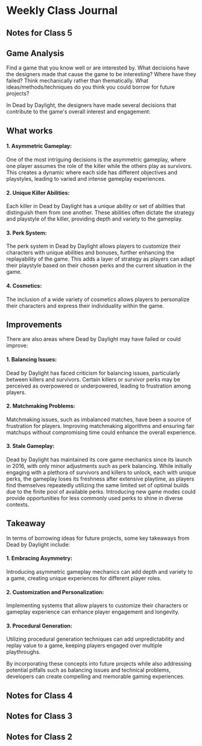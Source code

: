 # Weekly Class Journal

## Notes for Class 5

## Game Analysis

Find a game that you know well or are interested by. What decisions have the designers made that cause the game to be interesting? Where have they failed? Think mechanically rather than thematically. What ideas/methods/techniques do you think you could borrow for future projects?

In Dead by Daylight, the designers have made several decisions that contribute to the game's overall interest and engagement:

## What works

#### 1. Asymmetric Gameplay: 
One of the most intriguing decisions is the asymmetric gameplay, where one player assumes the role of the killer while the others play as survivors. This creates a dynamic where each side has different objectives and playstyles, leading to varied and intense gameplay experiences.
#### 2. Unique Killer Abilities: 
Each killer in Dead by Daylight has a unique ability or set of abilities that distinguish them from one another. These abilities often dictate the strategy and playstyle of the killer, providing depth and variety to the gameplay.
#### 3. Perk System: 
The perk system in Dead by Daylight allows players to customize their characters with unique abilities and bonuses, further enhancing the replayability of the game. This adds a layer of strategy as players can adapt their playstyle based on their chosen perks and the current situation in the game.
#### 4. Cosmetics: 
The inclusion of a wide variety of cosmetics allows players to personalize their characters and express their individuality within the game.

## Improvements

There are also areas where Dead by Daylight may have failed or could improve:

#### 1. Balancing Issues:
Dead by Daylight has faced criticism for balancing issues, particularly between killers and survivors. Certain killers or survivor perks may be perceived as overpowered or underpowered, leading to frustration among players.
#### 2. Matchmaking Problems: 
Matchmaking issues, such as imbalanced matches, have been a source of frustration for players. Improving matchmaking algorithms and ensuring fair matchups without compromising time could enhance the overall experience.
#### 3. Stale Gameplay: 
Dead by Daylight has maintained its core game mechanics since its launch in 2016, with only minor adjustments such as perk balancing. While initially engaging with a plethora of survivors and killers to unlock, each with unique perks, the gameplay loses its freshness after extensive playtime, as players find themselves repeatedly utilizing the same limited set of optimal builds due to the finite pool of available perks. Introducing new game modes could provide opportunities for less commonly used perks to shine in diverse contexts.

## Takeaway

In terms of borrowing ideas for future projects, some key takeaways from Dead by Daylight include:

#### 1. Embracing Asymmetry: 
Introducing asymmetric gameplay mechanics can add depth and variety to a game, creating unique experiences for different player roles.
#### 2. Customization and Personalization: 
Implementing systems that allow players to customize their characters or gameplay experience can enhance player engagement and longevity.
#### 3. Procedural Generation:
Utilizing procedural generation techniques can add unpredictability and replay value to a game, keeping players engaged over multiple playthroughs.

By incorporating these concepts into future projects while also addressing potential pitfalls such as balancing issues and technical problems, developers can create compelling and memorable gaming experiences.

## Notes for Class 4


## Notes for Class 3


## Notes for Class 2


